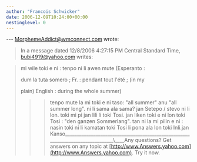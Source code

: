 ```yaml
---
author: "Francois Schwicker"
date: 2006-12-09T10:24:00+00:00
nestinglevel: 0
---
```

\---
 [MorphemeAddict@wmconnect.com](mailto://MorphemeAddict@wmconnect.com) wrote:

> In a message dated 12/8/2006 4:27:15 PM Central
> Standard Time,
> [bubi4919@yahoo.com](mailto://bubi4919@yahoo.com) writes:

>>> 
> mi wile toki e ni : tenpo ni li awen mute
> (Esperanto :
> 
> dum la tuta somero ; Fr. : pendant tout l'été ;
> (in my
> 
> plain) English : during the whole summer)
> 
>>> tenpo mute la mi toki e ni taso: "all summer" anu
> "all summer long".
>> ni li sama ala sama?
>> jan Setepo / stevo
>ni li lon. toki mi pi jan lili li toki Tosi. jan liken toki e ni lon toki Tosi : "den ganzen Sommerlang". tan ni la mi pilin e ni : nasin toki ni li kamatan toki Tosi li pona ala lon toki Inli.jan Kanso\_\_\_\_\_\_\_\_\_\_\_\_\_\_\_\_\_\_\_\_\_\_\_\_\_\_\_\_\_\_\_\_\_\_\_\_\_\_\_\_\_\_\_\_\_\_\_\_\_\_\_\_\_\_\_\_\_\_\_\_\_\_\_\_\_\_\_\_\_\_\_\_\_\_\_\_\_\_\_\_\\\_\_\_\_Any questions? Get answers on any topic at [http://www.Answers.yahoo.com](http://www.Answers.yahoo.com). Try it now.